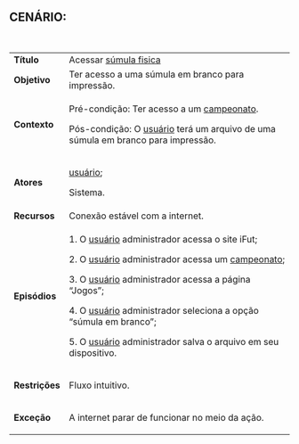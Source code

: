 ## CENÁRIO:
<br>

<table class="table table-striped border">
    <tr>
        <td>
            <b>Título</b>
        </td>
        <td>
            Acessar  <a href="../../lexico/#sumula-fisica">súmula fisica</a>
        </td>
    </tr>
    <tr>
        <td>
            <b>Objetivo</b>
        </td>
        <td>
            Ter acesso a uma súmula em branco para impressão.
        </td>
    </tr>
    <tr>
        <td>
            <b>Contexto</b>
        </td>
        <td>
            <p>Pré-condição: Ter acesso a um <a href="../../lexico/#campeonato">campeonato</a>.</p>
            <p>Pós-condição: O  <a href="../../lexico/#usuario">usuário</a> terá um arquivo de uma súmula em branco para impressão.</p>
        </td>
    </tr>
    <tr>
        <td>
            <b>Atores</b>
        </td>
        <td>
            <p> <a href="../../lexico/#usuario">usuário</a>;</p>
            <p>Sistema.</p>
        </td>
    </tr>
    <tr>
        <td>
            <b>Recursos</b>
        </td>
        <td>
            Conexão estável com a internet.
        </td>
    </tr>
    <tr>
        <td>
            <b>Episódios</b>
        </td>
        <td>
            <p>1. O  <a href="../../lexico/#usuario">usuário</a> administrador acessa o site iFut;</p>
            <p>2. O  <a href="../../lexico/#usuario">usuário</a> administrador acessa um <a href="../../lexico/#campeonato">campeonato</a>;</p>
            <p>3. O  <a href="../../lexico/#usuario">usuário</a> administrador acessa a página “Jogos”;</p>
            <p>4. O  <a href="../../lexico/#usuario">usuário</a> administrador seleciona a opção “súmula em branco”;</p>
            <p>5. O  <a href="../../lexico/#usuario">usuário</a> administrador salva o arquivo em seu dispositivo.</p>
        </td>
    </tr>
    <tr>
        <td>
            <b>Restrições</b>
        </td>
        <td>
            <p>Fluxo intuitivo.</p>
        </td>
    </tr>
    <tr>
        <td>
            <b>Exceção</b>
        </td>
        <td>
            <p>A internet parar de funcionar no meio da ação.</p>
        </td>
    </tr>
</table>
